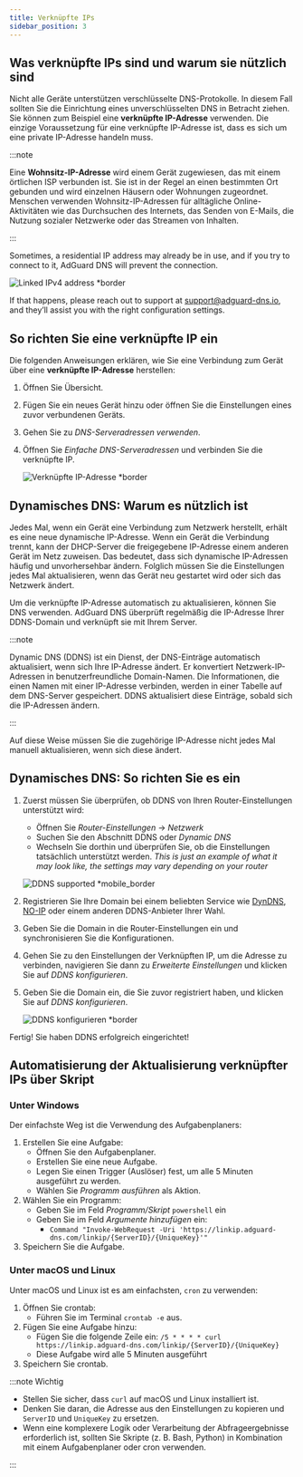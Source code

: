 ```yaml
---
title: Verknüpfte IPs
sidebar_position: 3
---
```


## Was verknüpfte IPs sind und warum sie nützlich sind

Nicht alle Geräte unterstützen verschlüsselte DNS-Protokolle. In diesem Fall sollten Sie die Einrichtung eines unverschlüsselten DNS in Betracht ziehen. Sie können zum Beispiel eine **verknüpfte IP-Adresse** verwenden. Die einzige Voraussetzung für eine verknüpfte IP-Adresse ist, dass es sich um eine private IP-Adresse handeln muss.

:::note

Eine **Wohnsitz-IP-Adresse** wird einem Gerät zugewiesen, das mit einem örtlichen ISP verbunden ist. Sie ist in der Regel an einen bestimmten Ort gebunden und wird einzelnen Häusern oder Wohnungen zugeordnet. Menschen verwenden Wohnsitz-IP-Adressen für alltägliche Online-Aktivitäten wie das Durchsuchen des Internets, das Senden von E-Mails, die Nutzung sozialer Netzwerke oder das Streamen von Inhalten.

:::

Sometimes, a residential IP address may already be in use, and if you try to connect to it, AdGuard DNS will prevent the connection.

![Linked IPv4 address \*border](https://cdn.adtidy.org/content/kb/dns/private/new_dns/connect/linked.png)

If that happens, please reach out to support at [support@adguard-dns.io](mailto:support@adguard-dns.io), and they’ll assist you with the right configuration settings.

## So richten Sie eine verknüpfte IP ein

Die folgenden Anweisungen erklären, wie Sie eine Verbindung zum Gerät über eine **verknüpfte IP-Adresse** herstellen:

1. Öffnen Sie Übersicht.
2. Fügen Sie ein neues Gerät hinzu oder öffnen Sie die Einstellungen eines zuvor verbundenen Geräts.
3. Gehen Sie zu _DNS-Serveradressen verwenden_.
4. Öffnen Sie _Einfache DNS-Serveradressen_ und verbinden Sie die verknüpfte IP.

   ![Verknüpfte IP-Adresse \*border](https://cdn.adtidy.org/content/kb/dns/private/new_dns/connect/linked_step4.png)

## Dynamisches DNS: Warum es nützlich ist

Jedes Mal, wenn ein Gerät eine Verbindung zum Netzwerk herstellt, erhält es eine neue dynamische IP-Adresse. Wenn ein Gerät die Verbindung trennt, kann der DHCP-Server die freigegebene IP-Adresse einem anderen Gerät im Netz zuweisen. Das bedeutet, dass sich dynamische IP-Adressen häufig und unvorhersehbar ändern. Folglich müssen Sie die Einstellungen jedes Mal aktualisieren, wenn das Gerät neu gestartet wird oder sich das Netzwerk ändert.

Um die verknüpfte IP-Adresse automatisch zu aktualisieren, können Sie DNS verwenden. AdGuard DNS überprüft regelmäßig die IP-Adresse Ihrer DDNS-Domain und verknüpft sie mit Ihrem Server.

:::note

Dynamic DNS (DDNS) ist ein Dienst, der DNS-Einträge automatisch aktualisiert, wenn sich Ihre IP-Adresse ändert. Er konvertiert Netzwerk-IP-Adressen in benutzerfreundliche Domain-Namen. Die Informationen, die einen Namen mit einer IP-Adresse verbinden, werden in einer Tabelle auf dem DNS-Server gespeichert. DDNS aktualisiert diese Einträge, sobald sich die IP-Adressen ändern.

:::

Auf diese Weise müssen Sie die zugehörige IP-Adresse nicht jedes Mal manuell aktualisieren, wenn sich diese ändert.

## Dynamisches DNS: So richten Sie es ein

1. Zuerst müssen Sie überprüfen, ob DDNS von Ihren Router-Einstellungen unterstützt wird:

   - Öffnen Sie _Router-Einstellungen_ → _Netzwerk_
   - Suchen Sie den Abschnitt DDNS oder _Dynamic DNS_
   - Wechseln Sie dorthin und überprüfen Sie, ob die Einstellungen tatsächlich unterstützt werden. _This is just an example of what it may look like, the settings may vary depending on your router_

   ![DDNS supported \*mobile\_border](https://cdn.adtidy.org/content/kb/dns/private/new_dns/connect/dynamic_dns.png)

2. Registrieren Sie Ihre Domain bei einem beliebten Service wie [DynDNS](https://dyn.com/remote-access/), [NO-IP](https://www.noip.com/) oder einem anderen DDNS-Anbieter Ihrer Wahl.

3. Geben Sie die Domain in die Router-Einstellungen ein und synchronisieren Sie die Konfigurationen.

4. Gehen Sie zu den Einstellungen der Verknüpften IP, um die Adresse zu verbinden, navigieren Sie dann zu _Erweiterte Einstellungen_ und klicken Sie auf _DDNS konfigurieren_.

5. Geben Sie die Domain ein, die Sie zuvor registriert haben, und klicken Sie auf _DDNS konfigurieren_.

   ![DDNS konfigurieren \*border](https://cdn.adtidy.org/content/kb/dns/private/new_dns/connect/dns_supported.png)

Fertig! Sie haben DDNS erfolgreich eingerichtet!

## Automatisierung der Aktualisierung verknüpfter IPs über Skript

### Unter Windows

Der einfachste Weg ist die Verwendung des Aufgabenplaners:

1. Erstellen Sie eine Aufgabe:
   - Öffnen Sie den Aufgabenplaner.
   - Erstellen Sie eine neue Aufgabe.
   - Legen Sie einen Trigger (Auslöser) fest, um alle 5 Minuten ausgeführt zu werden.
   - Wählen Sie _Programm ausführen_ als Aktion.
2. Wählen Sie ein Programm:
   - Geben Sie im Feld _Programm/Skript_ `powershell` ein
   - Geben Sie im Feld _Argumente hinzufügen_ ein:
     - `Command "Invoke-WebRequest -Uri 'https://linkip.adguard-dns.com/linkip/{ServerID}/{UniqueKey}'"`
3. Speichern Sie die Aufgabe.

### Unter macOS und Linux

Unter macOS und Linux ist es am einfachsten, `cron` zu verwenden:

1. Öffnen Sie crontab:
   - Führen Sie im Terminal `crontab -e` aus.
2. Fügen Sie eine Aufgabe hinzu:
   - Fügen Sie die folgende Zeile ein:
     `/5 * * * * curl https://linkip.adguard-dns.com/linkip/{ServerID}/{UniqueKey}`
   - Diese Aufgabe wird alle 5 Minuten ausgeführt
3. Speichern Sie crontab.

:::note Wichtig

- Stellen Sie sicher, dass `curl` auf macOS und Linux installiert ist.
- Denken Sie daran, die Adresse aus den Einstellungen zu kopieren und `ServerID` und `UniqueKey` zu ersetzen.
- Wenn eine komplexere Logik oder Verarbeitung der Abfrageergebnisse erforderlich ist, sollten Sie Skripte (z. B. Bash, Python) in Kombination mit einem Aufgabenplaner oder cron verwenden.

:::
